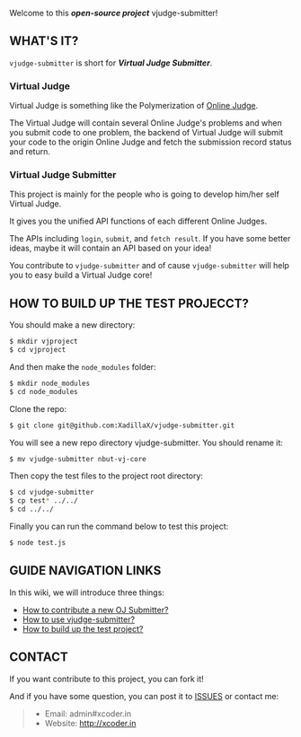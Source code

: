 Welcome to this ***open-source project*** vjudge-submitter!

## WHAT'S IT?

`vjudge-submitter` is short for ***Virtual Judge Submitter***.

### Virtual Judge

Virtual Judge is something like the Polymerization of [Online Judge](http://en.wikipedia.org/wiki/Online_judge).

The Virtual Judge will contain several Online Judge's problems and when you submit code to one problem, the backend of Virtual Judge will submit your code to the origin Online Judge and fetch the submission record status and return.

### Virtual Judge Submitter

This project is mainly for the people who is going to develop him/her self Virtual Judge.

It gives you the unified API functions of each different Online Judges.

The APIs including `login`, `submit`, and `fetch result`. If you have some better ideas, maybe it will contain an API based on your idea!

You contribute to `vjudge-submitter` and of cause `vjudge-submitter` will help you to easy build a Virtual Judge core!

## HOW TO BUILD UP THE TEST PROJECCT?

You should make a new directory:

```bash
$ mkdir vjproject
$ cd vjproject
```

And then make the `node_modules` folder:

```bash
$ mkdir node_modules
$ cd node_modules
```

Clone the repo:

```bash
$ git clone git@github.com:XadillaX/vjudge-submitter.git
```

You will see a new repo directory vjudge-submitter. You should rename it:

```bash
$ mv vjudge-submitter nbut-vj-core
```

Then copy the test files to the project root directory:

```bash
$ cd vjudge-submitter
$ cp test* ../../
$ cd ../../
```

Finally you can run the command below to test this project:

```bash
$ node test.js
```

## GUIDE NAVIGATION LINKS

In this wiki, we will introduce three things:

+ [How to contribute a new OJ Submitter?](https://github.com/XadillaX/vjudge-submitter/wiki/How-to-contribute-a-new-OJ-Submitter%3F)
+ [How to use vjudge-submitter?](https://github.com/XadillaX/vjudge-submitter/wiki/How-to-use-vjudge-submitter%3F)
+ [How to build up the test project?](https://github.com/XadillaX/vjudge-submitter/wiki/How-to-build-up-the-tester-project%3F)

## CONTACT

If you want contribute to this project, you can fork it!

And if you have some question, you can post it to [ISSUES](issues) or contact me:

> + Email: admin#xcoder.in
> + Website: http://xcoder.in
